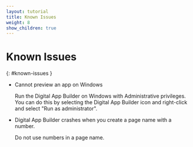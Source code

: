 ```yaml
---
layout: tutorial
title: Known Issues
weight: 8
show_children: true
---
```

<!-- NLS_CHARSET=UTF-8 -->
# Known Issues
{: #known-issues }

* Cannot preview an app on Windows

    Run the Digital App Builder on Windows with Administrative privileges. You can do this by selecting the Digital App Builder icon and right-click and select "Run as administrator". 

* Digital App Builder crashes when you create a page name with a number.

    Do not use numbers in a page name.
